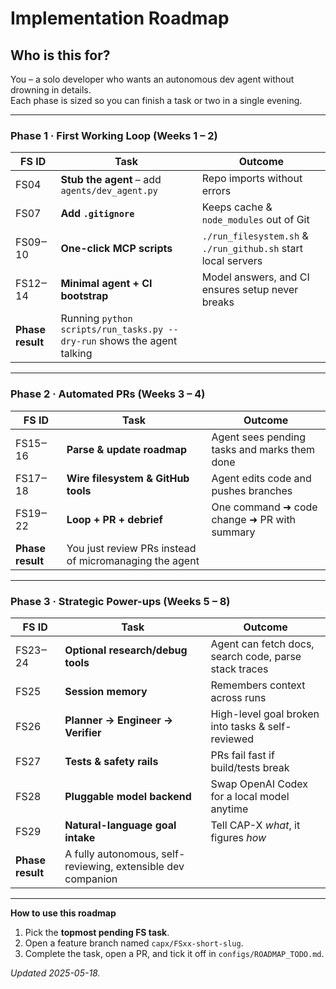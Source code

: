 # Implementation Roadmap

## Who is this for?
You – a solo developer who wants an autonomous dev agent without drowning in details.  
Each phase is sized so you can finish a task or two in a single evening.

---

### Phase 1 · First Working Loop (Weeks 1 – 2)

| FS ID | Task | Outcome |
|-------|------|---------|
| FS04  | **Stub the agent** – add `agents/dev_agent.py` | Repo imports without errors |
| FS07  | **Add `.gitignore`** | Keeps cache & `node_modules` out of Git |
| FS09‒10 | **One-click MCP scripts** | `./run_filesystem.sh` & `./run_github.sh` start local servers |
| FS12‒14 | **Minimal agent + CI bootstrap** | Model answers, and CI ensures setup never breaks |
| **Phase result** | Running `python scripts/run_tasks.py --dry-run` shows the agent talking |

---

### Phase 2 · Automated PRs (Weeks 3 – 4)

| FS ID | Task | Outcome |
|-------|------|---------|
| FS15‒16 | **Parse & update roadmap** | Agent sees pending tasks and marks them done |
| FS17‒18 | **Wire filesystem & GitHub tools** | Agent edits code and pushes branches |
| FS19‒22 | **Loop + PR + debrief** | One command ➜ code change ➜ PR with summary |
| **Phase result** | You just review PRs instead of micromanaging the agent |

---

### Phase 3 · Strategic Power-ups (Weeks 5 – 8)

| FS ID | Task | Outcome |
|-------|------|---------|
| FS23‒24 | **Optional research/debug tools** | Agent can fetch docs, search code, parse stack traces |
| FS25 | **Session memory** | Remembers context across runs |
| FS26 | **Planner → Engineer → Verifier** | High-level goal broken into tasks & self-reviewed |
| FS27 | **Tests & safety rails** | PRs fail fast if build/tests break |
| FS28 | **Pluggable model backend** | Swap OpenAI Codex for a local model anytime |
| FS29 | **Natural-language goal intake** | Tell CAP-X *what*, it figures *how* |
| **Phase result** | A fully autonomous, self-reviewing, extensible dev companion |

---

**How to use this roadmap**

1. Pick the **topmost pending FS task**.  
2. Open a feature branch named `capx/FSxx-short-slug`.  
3. Complete the task, open a PR, and tick it off in `configs/ROADMAP_TODO.md`.

_Updated 2025-05-18._
